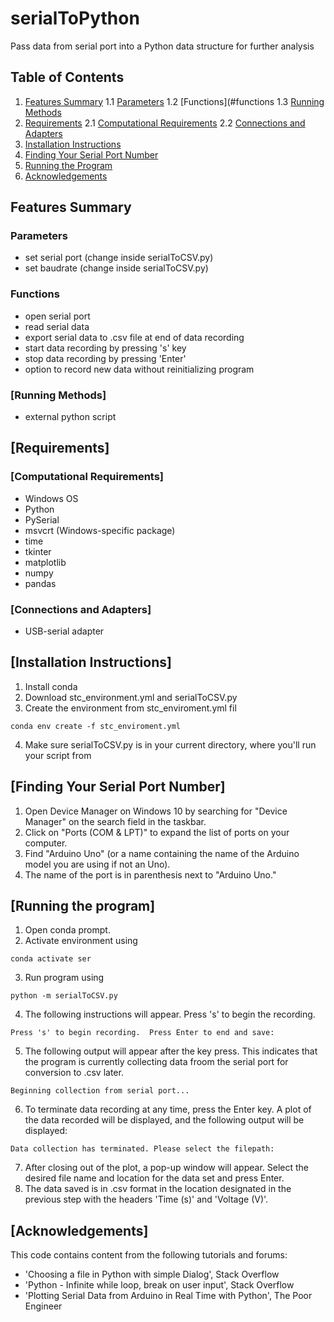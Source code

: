 # serialToPython
Pass data from serial port into a Python data structure for further analysis

## Table of Contents
1. [Features Summary](#features-summary)
    1.1 [Parameters](#parameters)
    1.2 [Functions](#functions
    1.3 [Running Methods](#running-methods)
2. [Requirements](#requirements)
    2.1 [Computational Requirements](#computational-requirements)
    2.2 [Connections and Adapters](#connections-and-adapters)
3. [Installation Instructions](#installation-instructions)
4. [Finding Your Serial Port Number](#finding-your-serial-port-number)
5. [Running the Program](#running-the-program)
6. [Acknowledgements](#acknowledgements)


## Features Summary
### Parameters
- set serial port (change inside serialToCSV.py)
- set baudrate (change inside serialToCSV.py)
### Functions
- open serial port
- read serial data
- export serial data to .csv file at end of data recording
- start data recording by pressing 's' key
- stop data recording by pressing 'Enter'
- option to record new data without reinitializing program
### [Running Methods]
- external python script

## [Requirements]
### [Computational Requirements]
- Windows OS
- Python
- PySerial
- msvcrt (Windows-specific package)
- time
- tkinter
- matplotlib
- numpy
- pandas
### [Connections and Adapters]
- USB-serial adapter

## [Installation Instructions]
1. Install conda
2. Download stc_environment.yml and serialToCSV.py
3. Create the environment from stc_enviroment.yml fil
```
conda env create -f stc_enviroment.yml
```
4. Make sure serialToCSV.py is in your current directory, where you'll run your script from

## [Finding Your Serial Port Number]
1. Open Device Manager on Windows 10 by searching for "Device Manager" on the search field in the taskbar.
2. Click on "Ports (COM & LPT)" to expand the list of ports on your computer.
3. Find "Arduino Uno" (or a name containing the name of the Arduino model you are using if not an Uno).
4. The name of the port is in parenthesis next to "Arduino Uno."

## [Running the program] 
1. Open conda prompt.
2. Activate environment using
```
conda activate ser
```
3. Run program using
```
python -m serialToCSV.py
```
4. The following instructions will appear.  Press 's' to begin the recording.
```
Press 's' to begin recording.  Press Enter to end and save:
```
5. The following output will appear after the key press.  This indicates that the program is currently collecting data froom the serial port for conversion to .csv later.
```
Beginning collection from serial port...
```
6. To terminate data recording at any time, press the Enter key.  A plot of the data recorded will be displayed, and the following output will be displayed:
```
Data collection has terminated. Please select the filepath:
```
7. After closing out of the plot, a pop-up window will appear.  Select the desired file name and location for the data set and press Enter.
8. The data saved is in .csv format in the location designated in the previous step with the headers 'Time (s)' and 'Voltage (V)'.

## [Acknowledgements]
This code contains content from the following tutorials and forums:
- 'Choosing a file in Python with simple Dialog', Stack Overflow
- 'Python - Infinite while loop, break on user input', Stack Overflow
- 'Plotting Serial Data from Arduino in Real Time with Python', The Poor Engineer
